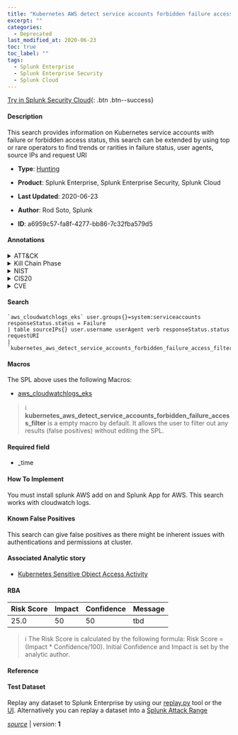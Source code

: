 ```yaml
---
title: "Kubernetes AWS detect service accounts forbidden failure access"
excerpt: ""
categories:
  - Deprecated
last_modified_at: 2020-06-23
toc: true
toc_label: ""
tags:
  - Splunk Enterprise
  - Splunk Enterprise Security
  - Splunk Cloud
---
```




[Try in Splunk Security Cloud](https://www.splunk.com/en_us/products/cyber-security.html){: .btn .btn--success}

#### Description

This search provides information on Kubernetes service accounts with failure or forbidden access status, this search can be extended by using top or rare operators to find trends or rarities in failure status, user agents, source IPs and request URI

- **Type**: [Hunting](https://github.com/splunk/security_content/wiki/Detection-Analytic-Types)
- **Product**: Splunk Enterprise, Splunk Enterprise Security, Splunk Cloud

- **Last Updated**: 2020-06-23
- **Author**: Rod Soto, Splunk
- **ID**: a6959c57-fa8f-4277-bb86-7c32fba579d5


#### Annotations

<details>
  <summary>ATT&CK</summary>

<div markdown="1">

</div>
</details>


<details>
  <summary>Kill Chain Phase</summary>

<div markdown="1">

* Exploitation


</div>
</details>


<details>
  <summary>NIST</summary>

<div markdown="1">



</div>
</details>

<details>
  <summary>CIS20</summary>

<div markdown="1">



</div>
</details>

<details>
  <summary>CVE</summary>

<div markdown="1">


</div>
</details>

#### Search 

```
`aws_cloudwatchlogs_eks` user.groups{}=system:serviceaccounts responseStatus.status = Failure 
| table sourceIPs{} user.username userAgent verb responseStatus.status requestURI 
| `kubernetes_aws_detect_service_accounts_forbidden_failure_access_filter`
```

#### Macros
The SPL above uses the following Macros:
* [aws_cloudwatchlogs_eks](https://github.com/splunk/security_content/blob/develop/macros/aws_cloudwatchlogs_eks.yml)

> :information_source:
> **kubernetes_aws_detect_service_accounts_forbidden_failure_access_filter** is a empty macro by default. It allows the user to filter out any results (false positives) without editing the SPL.

#### Required field
* _time


#### How To Implement
You must install splunk AWS add on and Splunk App for AWS. This search works with cloudwatch logs.

#### Known False Positives
This search can give false positives as there might be inherent issues with authentications and permissions at cluster.

#### Associated Analytic story
* [Kubernetes Sensitive Object Access Activity](/stories/kubernetes_sensitive_object_access_activity)




#### RBA

| Risk Score  | Impact      | Confidence   | Message      |
| ----------- | ----------- |--------------|--------------|
| 25.0 | 50 | 50 | tbd |


> :information_source:
> The Risk Score is calculated by the following formula: Risk Score = (Impact * Confidence/100). Initial Confidence and Impact is set by the analytic author. 

#### Reference


#### Test Dataset
Replay any dataset to Splunk Enterprise by using our [replay.py](https://github.com/splunk/attack_data#using-replaypy) tool or the [UI](https://github.com/splunk/attack_data#using-ui).
Alternatively you can replay a dataset into a [Splunk Attack Range](https://github.com/splunk/attack_range#replay-dumps-into-attack-range-splunk-server)



[*source*](https://github.com/splunk/security_content/tree/develop/detections/deprecated/kubernetes_aws_detect_service_accounts_forbidden_failure_access.yml) \| *version*: **1**